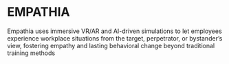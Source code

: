 # EMPATHIA
Empathia uses immersive VR/AR and AI-driven simulations to let employees experience workplace situations from the target, perpetrator, or bystander’s view, fostering empathy and lasting behavioral change beyond traditional training methods
